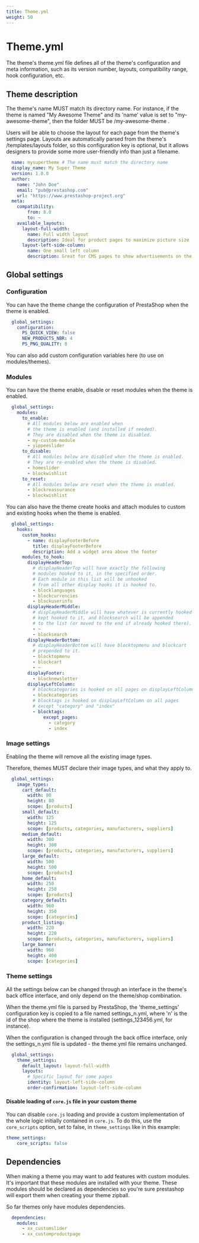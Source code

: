 ```yaml
---
title: Theme.yml
weight: 50
---
```


# Theme.yml

The theme's theme.yml file defines all of the theme's configuration and meta information, such as its version number, layouts, compatibility range, hook configuration, etc.

## Theme description

The theme's name MUST match its directory name. For instance, if the theme is named "My Awesome Theme" and its 'name' value is set to "my-awesome-theme", then the folder MUST be /my-awesome-theme .

Users will be able to choose the layout for each page from the theme's settings page. Layouts are automatically parsed from the theme's /templates/layouts folder, so this configuration key is optional, but it allows designers to provide some more user-friendly info than just a filename.

```yaml
  name: mysupertheme # The name must match the directory name
  display_name: My Super Theme
  version: 1.0.0
  author:
    name: "John Doe"
    email: "pub@prestashop.com"
    url: "https://www.prestashop-project.org"
  meta:
    compatibility:
        from: 8.0
        to: ~
    available_layouts:
      layout-full-width:
        name: Full width layout
        description: Ideal for product pages to maximize picture size
      layout-left-side-column:
        name: One small left column
        description: Great for CMS pages to show advertisements on the side
```

## Global settings

### Configuration

You can have the theme change the configuration of PrestaShop when the theme is enabled.

```yaml
  global_settings:
    configuration:
      PS_QUICK_VIEW: false
      NEW_PRODUCTS_NBR: 4
      PS_PNG_QUALITY: 8
```

You can also add custom configuration variables here (to use on modules/themes).

### Modules

You can have the theme enable, disable or reset modules when the theme is enabled.

```yaml
  global_settings:
    modules:
      to_enable:
        # All modules below are enabled when
        # the theme is enabled (and installed if needed).
        # They are disabled when the theme is disabled.
        - my-custom-module
        - yippeeslider
      to_disable:
        # All modules below are disabled when the theme is enabled.
        # They are re-enabled when the theme is disabled.
        - homeslider
        - blockwishlist
      to_reset:
        # All modules below are reset when the theme is enabled.
        - blockreassurance
        - blockwishlist
```

You can also have the theme create hooks and attach modules to custom and existing hooks when the theme is enabled.

```yaml
  global_settings:
    hooks:
      custom_hooks:
        - name: displayFooterBefore
          title: displayFooterBefore
          description: Add a widget area above the footer
      modules_to_hook:
        displayHeaderTop:
          # displayHeaderTop will have exactly the following
          # modules hooked to it, in the specified order.
          # Each module in this list will be unhooked
          # from all other display hooks it is hooked to.
          - blocklanguages
          - blockcurrencies
          - blockuserinfo
        displayHeaderMiddle:
          # displayHeaderMiddle will have whatever is currently hooked to it
          # kept hooked to it, and blocksearch will be appended
          # to the list (or moved to the end if already hooked there).
          - ~
          - blocksearch
        displayHeaderBottom:
          # displayHeaderBottom will have blocktopmenu and blockcart
          # prepended to it.
          - blocktopmenu
          - blockcart
          - ~
        displayFooter:
          - blocknewsletter
        displayLeftColumn:
          # blockcategories is hooked on all pages on displayLeftColumn
          - blockcategories
          # blocktags is hooked on displayLeftColumn on all pages
          # except "category" and "index"
          - blocktags:
              except_pages:
                - category
                - index
```

### Image settings

Enabling the theme will remove all the existing image types.

Therefore, themes MUST declare their image types, and what they apply to.

```yaml
  global_settings:
    image_types:
      cart_default:
        width: 80
        height: 80
        scope: [products]
      small_default:
        width: 125
        height: 125
        scope: [products, categories, manufacturers, suppliers]
      medium_default:
        width: 300
        height: 300
        scope: [products, categories, manufacturers, suppliers]
      large_default:
        width: 500
        height: 500
        scope: [products]
      home_default:
        width: 250
        height: 250
        scope: [products]
      category_default:
        width: 960
        height: 350
        scope: [categories]
      product_listing:
        width: 220
        height: 220
        scope: [products, categories, manufacturers, suppliers]
      large_banner:
        width: 960
        height: 400
        scope: [categories]
```

### Theme settings

All the settings below can be changed through an interface in the theme's back office interface, and only depend on the theme/shop combination.

When the theme.yml file is parsed by PrestaShop, the 'theme_settings' configuration key is copied to a file named settings_n.yml, where 'n' is the id of the shop where the theme is installed (settings_123456.yml, for instance).

When the configuration is changed through the back office interface, only the settings_n.yml file is updated - the theme.yml file remains unchanged.

```yaml
  global_settings:
    theme_settings:
      default_layout: layout-full-width
      layouts:
        # Specific layout for some pages
        identity: layout-left-side-column
        order-confirmation: layout-left-side-column
```

#### Disable loading of `core.js` file in your custom theme

You can disable `core.js` loading and provide a custom implementation of the whole logic initially contained in `core.js`.
To do this, use the `core_scripts` option, set to false, in `theme_settings` like in this example:

```yaml
theme_settings:
    core_scripts: false
```

## Dependencies

When making a theme you may want to add features with custom modules. It's important that these modules
are installed with your theme. These modules should be declared as dependencies so you're sure prestashop
will export them when creating your theme zipball.

So far themes only have modules dependencies.

```yaml
  dependencies:
    modules:
      - xx_customslider
      - xx_customproductpage
```
